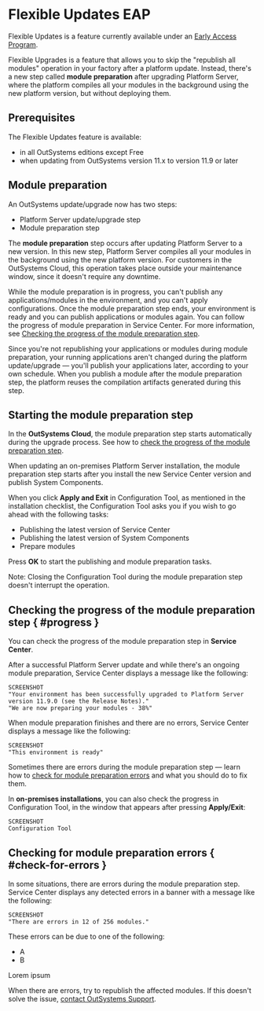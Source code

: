 # Flexible Updates EAP

<div class="info" markdown="1">

Flexible Updates is a feature currently available under an [Early Access Program](https://www.outsystems.com/eap/).

</div>

Flexible Upgrades is a feature that allows you to skip the "republish all modules" operation in your factory after a platform update. Instead, there's a new step called **module preparation** after upgrading Platform Server, where the platform compiles all your modules in the background using the new platform version, but without deploying them.

<!--
The preparation step takes less time than the republish operation, and you can start using your upgraded Platform Server sooner.
-->

## Prerequisites

The Flexible Updates feature is available:

* in all OutSystems editions except Free
* when updating from OutSystems version 11.x to version 11.9 or later

## Module preparation

An OutSystems update/upgrade now has two steps:

* Platform Server update/upgrade step
* Module preparation step

The **module preparation** step occurs after updating Platform Server to a new version. In this new step, Platform Server compiles all your modules in the background using the new platform version. For customers in the OutSystems Cloud, this operation takes place outside your maintenance window, since it doesn't require any downtime.

While the module preparation is in progress, you can't publish any applications/modules in the environment, and you can't apply configurations. Once the module preparation step ends, your environment is ready and you can publish applications or modules again. You can follow the progress of module preparation in Service Center. For more information, see [Checking the progress of the module preparation step](#progress).

Since you're not republishing your applications or modules during module preparation, your running applications aren't changed during the platform update/upgrade — you'll publish your applications later, according to your own schedule. When you publish a module after the module preparation step, the platform reuses the compilation artifacts generated during this step.

## Starting the module preparation step

<div class="info" markdown="1">

In the **OutSystems Cloud**, the module preparation step starts automatically during the upgrade process. See how to [check the progress of the module preparation step](#progress).

</div>

When updating an on-premises Platform Server installation, the module preparation step starts after you install the new Service Center version and publish System Components.

When you click **Apply and Exit** in Configuration Tool, as mentioned in the installation checklist, the Configuration Tool asks you if you wish to go ahead with the following tasks:

* Publishing the latest version of Service Center
* Publishing the latest version of System Components
* Prepare modules

Press **OK** to start the publishing and module preparation tasks.

Note: Closing the Configuration Tool during the module preparation step doesn't interrupt the operation.

## Checking the progress of the module preparation step { #progress }

You can check the progress of the module preparation step in **Service Center**.

After a successful Platform Server update and while there's an ongoing module preparation, Service Center displays a message like the following:

    SCREENSHOT  
    "Your environment has been successfully upgraded to Platform Server version 11.9.0 (see the Release Notes)."
    "We are now preparing your modules - 38%"

When module preparation finishes and there are no errors, Service Center displays a message like the following:

    SCREENSHOT
    "This environment is ready"

Sometimes there are errors during the module preparation step — learn how to [check for module preparation errors](#check-for-errors) and what you should do to fix them.

<div class="info" markdown="1">

In **on-premises installations**, you can also check the progress in Configuration Tool, in the window that appears after pressing **Apply/Exit**:

    SCREENSHOT
    Configuration Tool

</div>

## Checking for module preparation errors { #check-for-errors }

In some situations, there are errors during the module preparation step. Service Center displays any detected errors in a banner with a message like the following:

    SCREENSHOT
    "There are errors in 12 of 256 modules."

These errors can be due to one of the following:

* A
* B

Lorem ipsum

When there are errors, try to republish the affected modules. If this doesn't solve the issue, [contact OutSystems Support](https://success.outsystems.com/Support/Enterprise_Customers/OutSystems_Support/01_Contact_OutSystems_technical_support).
